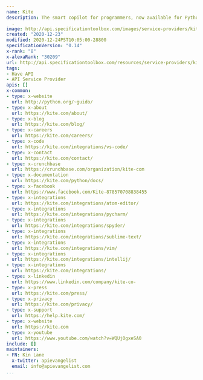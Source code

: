 ```yaml
---
name: Kite
description: The smart copilot for programmers, now available for Python at https://t.co/lCHRd1DsPm
  .
image: http://api.specificationtoolbox.com/images/service-providers/kite.jpg
created: "2020-12-23"
modified: 2020-12-24PST10:05:00-28800
specificationVersion: "0.14"
x-rank: "8"
x-alexaRank: "30209"
url: http://api.specificationtoolbox.com/resources/service-providers/kite/
tags:
- Have API
- API Service Provider
apis: []
x-common:
- type: x-website
  url: http://python.org/~guido/
- type: x-about
  url: https://kite.com/about/
- type: x-blog
  url: https://kite.com/blog/
- type: x-careers
  url: https://kite.com/careers/
- type: x-code
  url: https://kite.com/integrations/vs-code/
- type: x-contact
  url: https://kite.com/contact/
- type: x-crunchbase
  url: https://crunchbase.com/organization/kite-com
- type: x-documentation
  url: https://kite.com/python/docs/
- type: x-facebook
  url: https://www.facebook.com/Kite-878570708838455
- type: x-integrations
  url: https://kite.com/integrations/atom-editor/
- type: x-integrations
  url: https://kite.com/integrations/pycharm/
- type: x-integrations
  url: https://kite.com/integrations/spyder/
- type: x-integrations
  url: https://kite.com/integrations/sublime-text/
- type: x-integrations
  url: https://kite.com/integrations/vim/
- type: x-integrations
  url: https://kite.com/integrations/intellij/
- type: x-integrations
  url: https://kite.com/integrations/
- type: x-linkedin
  url: https://www.linkedin.com/company/kite-co-
- type: x-press
  url: https://kite.com/press/
- type: x-privacy
  url: https://kite.com/privacy/
- type: x-support
  url: https://help.kite.com/
- type: x-website
  url: https://kite.com
- type: x-youtube
  url: https://www.youtube.com/watch?v=WQUjOgxeSA0
include: []
maintainers:
- FN: Kin Lane
  x-twitter: apievangelist
  email: info@apievangelist.com
...
```

